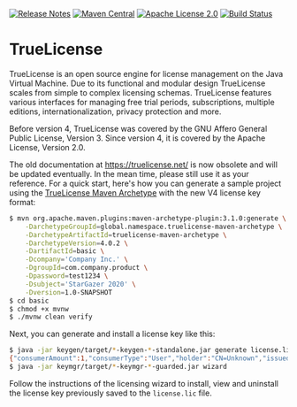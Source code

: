 [![Release Notes](https://img.shields.io/github/release/christian-schlichtherle/truelicense.svg)](https://github.com/christian-schlichtherle/truelicense/releases/latest)
[![Maven Central](https://img.shields.io/maven-central/v/global.namespace.truelicense/truelicense.svg)](http://search.maven.org/#search%7Cga%7C1%7Cg%3A%22global.namespace.truelicense%22) 
[![Apache License 2.0](https://img.shields.io/github/license/christian-schlichtherle/truelicense.svg)](https://www.apache.org/licenses/LICENSE-2.0)
[![Build Status](https://api.travis-ci.org/christian-schlichtherle/truelicense.svg)](https://travis-ci.org/christian-schlichtherle/truelicense)

# TrueLicense 

TrueLicense is an open source engine for license management on the Java Virtual Machine.
Due to its functional and modular design TrueLicense scales from simple to complex licensing schemas.
TrueLicense features various interfaces for managing free trial periods, subscriptions, multiple editions,
internationalization, privacy protection and more.

Before version 4, TrueLicense was covered by the GNU Affero General Public License, Version 3.
Since version 4, it is covered by the Apache License, Version 2.0.

The old documentation at https://truelicense.net/ is now obsolete and will be updated eventually.
In the mean time, please still use it as your reference.
For a quick start, here's how you can generate a sample project using the [TrueLicense Maven Archetype](https://github.com/christian-schlichtherle/truelicense-maven-archetype) with the new V4 license key format:

```bash
$ mvn org.apache.maven.plugins:maven-archetype-plugin:3.1.0:generate \
    -DarchetypeGroupId=global.namespace.truelicense-maven-archetype \
    -DarchetypeArtifactId=truelicense-maven-archetype \
    -DarchetypeVersion=4.0.2 \
    -DartifactId=basic \
    -Dcompany='Company Inc.' \
    -DgroupId=com.company.product \
    -Dpassword=test1234 \
    -Dsubject='StarGazer 2020' \
    -Dversion=1.0-SNAPSHOT
$ cd basic
$ chmod +x mvnw
$ ./mvnw clean verify
```

Next, you can generate and install a license key like this:

```bash
$ java -jar keygen/target/*-keygen-*-standalone.jar generate license.lic -output -
{"consumerAmount":1,"consumerType":"User","holder":"CN=Unknown","issued":1565085418292,"issuer":"CN=Company Inc.","subject":"StarGazer 2020"}
$ java -jar keymgr/target/*-keymgr-*-guarded.jar wizard
```

Follow the instructions of the licensing wizard to install, view and uninstall the license key previously saved to the
`license.lic` file.
